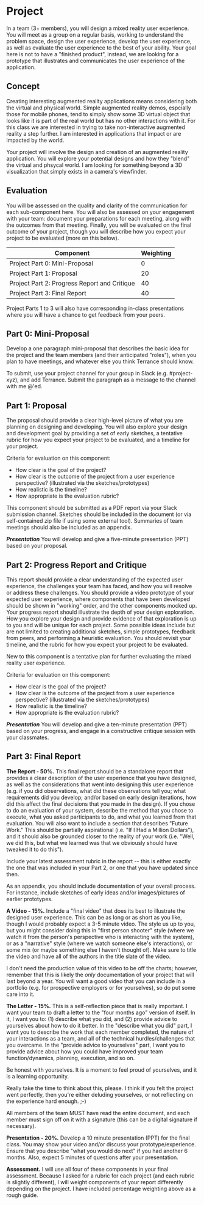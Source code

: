 # Project

In a team (3+ members), you will design a mixed reality user experience. You will meet as a group on a regular basis, working to understand the problem space, design the user experience, develop the user experience, as well as evaluate the user experience to the best of your ability. Your goal here is not to have a "finished product", instead, we are looking for a prototype that illustrates and communicates the user experience of the application.

## Concept

Creating interesting augmented reality applications means considering both the virtual and physical world. Simple augmented reality demos, espcially those for mobile phones, tend to simply show some 3D virtual object that looks like it is part of the real world but has no other interactions with it. For this class we are interested in trying to take non-interactive augmented reality a step further. I am interested in applications that impact or are impacted by the world.

Your project will involve the design and creation of an augmented reality application. You will explore your potential designs and how they "blend" the virtual and phsycal world. I am looking for something beyond a 3D visualization that simply exists in a camera's viewfinder.

## Evaluation

You will be assessed on the quality and clarity of the communication for each sub-component here. You will also be assessed on your engagement with your team: document your preparations for each meeting, along with the outcomes from that meeting. Finally, you will be evaluated on the final outcome of your project, though you will describe how you expect your project to be evaluated (more on this below).

| Component                                       |  Weighting   |
|-------------------------------------------------|------|
| Project Part 0: Mini-Proposal                   |   0  |
| Project Part 1: Proposal                        |  20  |
| Project Part 2: Progress Report and Critique    |  40  |
| Project Part 3: Final Report                    |  40  |

Project Parts 1 to 3 will also have corresponding in-class presentations where you will have a chance to get feedback from your peers.

## Part 0: Mini-Proposal

Develop a one paragraph mini-proposal that describes the basic idea for the project and the team members (and their anticipated "roles"), when you plan to have meetings, and whatever else you think Terrance should know.

To submit, use your project channel for your group in Slack (e.g. #project-xyz), and add Terrance. Submit the paragraph as a message to the channel with me @'ed.

## Part 1: Proposal

The proposal should provide a clear high-level picture of what you are planning on designing and developing. You will also explore your design and development goal by providing a set of early sketches, a tentative rubric for how you expect your project to be evaluated, and a timeline for your project.

Criteria for evaluation on this component:

* How clear is the goal of the project?
* How clear is the outcome of the project from a user experience perspective? (illustrated via the sketches/prototypes)
* How realistic is the timeline?
* How appropriate is the evaluation rubric?

This component should be submitted as a PDF report via your Slack submission channel. Sketches should be included in the document (or via self-contained zip file if using some external tool). Summaries of team meetings should also be included as an appendix.

***Presentation***
You will develop and give a five-minute presentation (PPT) based on your proposal.

## Part 2: Progress Report and Critique

This report should provide a clear understanding of the expected user experience, the challenges your team has faced, and how you will resolve or address these challenges. You should provide a video prototype of your expected user experience, where components that have been developed should be shown in "working" order, and the other components mocked up. Your progress report should illustrate the depth of your design exploration. How you explore your design and provide evidence of that exploration is up to you and will be unique for each project. Some possible ideas include but are not limited to creating additional sketches, simple prototypes, feedback from peers, and performing a heuristic evaluation. You should revisit your timeline, and the rubric for how you expect your project to be evaluated.

New to this component is a tentative plan for further evaluating the mixed reality user experience.

Criteria for evaluation on this component:

* How clear is the goal of the project?
* How clear is the outcome of the project from a user experience perspective? (illustrated via the sketches/prototypes)
* How realistic is the timeline?
* How appropriate is the evaluation rubric?

***Presentation***
You will develop and give a ten-minute presentation (PPT) based on your progress, and engage in a constructive critique session with your  classmates.

## Part 3: Final Report

**The Report - 50%.** This final report should be a standalone report that provides a clear description of the user experience that you have designed, as well as the considerations that went into designing this user experience (e.g. if you did observations, what did these observations tell you; what requirements did you develop; and/or based on early design iterations, how did this affect the final decisions that you made in the design). If you chose to do an evaluation of your system, describe the method that you chose to execute, what you asked participants to do, and what you learned from that evaluation. You will also want to include a section that describes "Future Work." This should be partially aspirational (i.e. "If I Had a Million Dollars"), and it should also be grounded closer to the reality of your work (i.e. "Well, we did this, but what we learned was that we obviously should have tweaked it to do this").

Include your latest assessment rubric in the report -- this is either exactly the one that was included in your Part 2, or one that you have updated since then.

As an appendix, you should include documentation of your overall process. For instance, include sketches of early ideas and/or images/pictures of earlier prototypes.

**A Video - 15%.** Include a "final video" that does its best to illustrate the designed user experience. This can be as long or as short as you like, though I would probably expect a 3-5 minute video. The style us up to you, but you might consider doing this in "first person shooter" style (where we watch it from the person's perspective who is interacting with the system), or as a "narrative" style (where we watch someone else's interactions), or some mix (or maybe something else I haven't thought of). Make sure to title the video and have all of the authors in the title slate of the video.

I don't need the production value of this video to be off the charts; however, remember that this is likely the _only_ documentation of your project that will last beyond a year. You will want a good video that you can include in a portfolio (e.g. for prospective employers or for yourselves), so do put some care into it.

**The Letter - 15%.** This is a self-reflection piece that is really important. I want your team to draft a letter to the "four months ago" version of itself. In it, I want you to: (1) describe what you did, and (2) provide advice to yourselves about how to do it better. In the "describe what you did" part, I want you to describe the work that each member completed, the nature of your interactions as a team, and all of the technical hurdles/challenges that you overcame. In the "provide advice to yourselves" part, I want you to provide advice about how you could have improved your team function/dynamics, planning, execution, and so on.

Be honest with yourselves. It is a moment to feel proud of yourselves, and it is a learning opportunity.

Really take the time to think about this, please. I think if you felt the project went perfectly, then you're either deluding yourselves, or not reflecting on the experience hard enough. ;-)

All members of the team MUST have read the entire document, and each member must sign off on it with a signature (this can be a digital signature if necessary).

**Presentation - 20%.** Develop a 10 minute presentation (PPT) for the final class. You may show your video and/or discuss your prototype/experience. Ensure that you describe "what you would do next" if you had another 6 months. Also, expect 5 minutes of questions after your presentation.

**Assessment.** I will use all four of these components in your final assessment. Because I asked for a rubric for each project (and each rubric is slightly different), I will weight components of your report differently depending on the project. I have included percentage weighting above as a rough guide.
